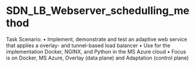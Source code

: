 # SDN_LB_Webserver_schedulling_method
Task Scenario: • Implement, demonstrate and test an adaptive web service that applies a overlay- and tunnel-based load balancer • Use for the implementation Docker, NGINX, and Python in the MS Azure cloud • Focus is on Docker, MS Azure, Overlay (data plane) and Adaptation (control plane)
